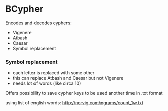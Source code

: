# BCypher
Encodes and decodes cyphers:
   * Vigenere
   * Atbash
   * Caesar
   * Symbol replacement

### Symbol replacement
  - each letter is replaced with some other
  - this can replace Atbash and Caesar but not Vigenere
  - needs lot of words (like circa 10)

Offers possibility to save cypher keys to be used another time in .txt format


using list of english words: http://norvig.com/ngrams/count_1w.txt
